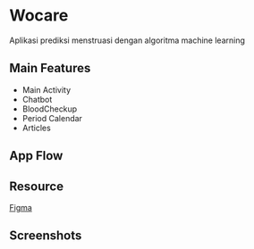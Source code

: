 
# Wocare
Aplikasi prediksi menstruasi dengan algoritma machine learning


## Main Features

- Main Activity
- Chatbot
- BloodCheckup
- Period Calendar
- Articles

## App Flow


## Resource

[Figma](https://www.figma.com/file/ExR5YWjbJ0nJGUw1h2Yiq7/HackFest-2024?type=design&node-id=0%3A1&mode=design&t=o61FqDRWK36r8oBU-1)



## Screenshots

